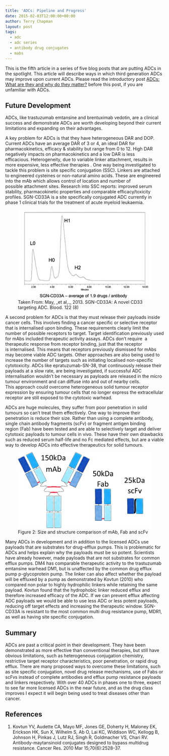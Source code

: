 ```yaml
---
title: 'ADCs: Pipeline and Progress'
date: 2015-02-03T12:00:00+00:00
author: Terry Chapman
layout: post
tags:
  - adc
  - adc series
  - antibody drug conjugates
  - mabs
---
```


This is the fifth article in a series of five blog posts that are putting ADCs in the spotlight. This article will describe ways in which third generation ADCs may improve upon current ADCs. Please read the introductory post [ADCs: What are they and why do they matter?](/2015/01/20/adcs-what-are-they-and-why-do-they-matter/) before this post, if you are unfamiliar with ADCs.

## Future Development

ADCs, like trastuzumab emtansine and brentuximab vedotin, are a clinical success and demonstrate ADCs are worth developing beyond their current limitations and expanding on their advantages.

A key problem for ADCs is that they have heterogeneous DAR and DOP. Current ADCs have an average DAR of 3 or 4, an ideal DAR for pharmacokinetics, efficacy & stability but range from 0 to 12. High DAR negatively impacts on pharmacokinetics and a low DAR is less efficacious. Heterogeneity, due to variable linker attachment, results in more expensive, less effective therapies . One way being investigated to tackle this problem is site specific conjugation (SSC). Linkers are attached to engineered cysteines or non-natural amino acids. These are engineered into the mAb which allows control of location and number of possible attachment sites. Research into SSC reports: improved serum stability, pharmacokinetic properties and comparable efficacy/toxicity profiles. SGN-CD33A is a site specifically conjugated ADC currently in phase 1 clinical trials for the treatment of acute myeloid leukaemia.

<figure>
    <img src="/images/SGN-CD33A-DAR.png">
    <figcaption>Taken From: May, _et al,._ 2013. SGN-CD33A: A novel CD33 targeting ADC. Blood. 122 (8)</figcaption>
</figure>

A second problem for ADCs is that they must release their payloads inside cancer cells. This involves finding a cancer specific or selective receptor that is internalised upon binding. These requirements clearly limit the number of possible receptors to target. Target identification previously used for mAbs included therapeutic activity assays. ADCs don’t require  a therapeutic response from receptor binding, just that the receptor is internalised. This means that receptors previously dismissed for mAbs may become viable ADC targets.
Other approaches are also being used to increase the number of targets such as initiating localised non-specific cytotoxicity. ADCs like epratuzumab-SN-38, that continuously release their payloads at a slow rate, are being investigated, if successful ADC internalisation wouldn’t be necessary as payloads are released in the micro tumour environment and can diffuse into and out of nearby cells. This approach could overcome heterogeneous solid tumour receptor expression by ensuring tumour cells that no longer express the extracellular receptor are still exposed to the cytotoxic warhead.

ADCs are huge molecules, they suffer from poor penetration in solid tumours so can’t treat them effectively. One way to improve their penetration is reduce their size. Rather than using a complete antibody, single chain antibody fragments (scFv) or fragment antigen binding region (Fab) have been tested and are able to selectively target and deliver cytotoxic payloads to tumour cells in vivo. These have their own drawbacks such as reduced serum half-life and no Fc mediated effects, but are a viable way to develop ADCs into effective therapeutics for solid tumours.

<figure>
    <img src="/images/mAb-Fab-scFv-comparison-annotated.jpg">
    <figcaption>Figure 2: Size and structure comparison of mAb, Fab and scFv</figcaption>
</figure>

Many ADCs in development and in addition to the licensed ADCs use payloads that are substrates for drug-efflux pumps. This is problematic for ADCs and helps explain why the payloads must be so potent. Scientists have already however, made payloads that are not substrates for common efflux pumps. DM4 has comparable therapeutic activity to the trastuzumab emtansine warhead DM1, but is unaffected by the common drug efflux pump p-glycoprotein pump. The linker can also affect whether the payload will be effluxed by a pump as demonstrated by Kovtun (2010) who compared non polar to highly hydrophilic linkers while retaining the same payload. Kovtun found that the hydrophobic linker reduced efflux and therefore increased efficacy of the ADC. If we can prevent efflux affecting ADC payloads we would be able to use less ADC or less potent payloads, reducing off target effects and increasing the therapeutic window. SGN-CD33A is resistant to the most common multi drug resistance pump, MDR1, as well as having site specific conjugation.

## Summary

ADCs are past a critical point in their development. They have been demonstrated as more effective than conventional therapies, but still have obvious limitations, such as heterogeneous conjugation chemistry, restrictive target receptor characteristics, poor penetration, or rapid drug efflux. There are many proposed ways to overcome these limitations, such as site specific conjugation, novel drug release mechanisms, use of Fabs or scFvs instead of complete antibodies and efflux pump resistance payloads and linkers respectively. With over 40 ADCs in phases one to three, expect to see far more licensed ADCs in the near future, and as the drug class improves I expect it will begin being used to treat diseases other than cancer.

## References

1. Kovtun YV, Audette CA, Mayo MF, Jones GE, Doherty H, Maloney EK, Erickson HK, Sun X, Wilhelm S, Ab O, Lai KC, Widdison WC, Kellogg B, Johnson H, Pinkas J, Lutz RJ, Singh R, Goldmacher VS, Chari RV. Antibody-maytansinoid conjugates designed to bypass multidrug resistance. Cancer Res. 2010 Mar 15;70(6):2528-37.